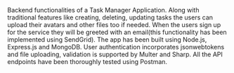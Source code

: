 Backend functionalities of a Task Manager Application. Along with traditional features like creating, deleting, updating tasks the users can upload their avatars and other files too if needed. 
When the users sign up for the service they will be greeted with an email(this functionality has been implemented using SendGrid). The app has been built using Node.js, Express.js
and MongoDB. User authentication incorporates jsonwebtokens and file uploading, validation is supported by Multer and Sharp. All the API endpoints have been thoroughly tested using Postman.  
